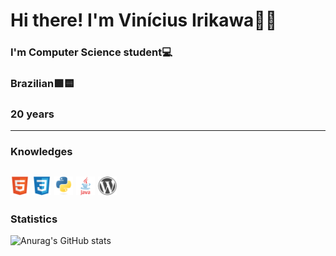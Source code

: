 # Hi there! I'm Vinícius Irikawa👋👀
### I'm Computer Science student💻
### Brazilian🟩🟨
### 20 years
---
### Knowledges
<img style="max-width: 100%;" width="30px" height="30px" alt="HTML 5" src="https://raw.githubusercontent.com/devicons/devicon/master/icons/html5/html5-original.svg"></img>
<img style="max-width: 100%;" width="30px" height="30px" alt="CSS 3" src="https://raw.githubusercontent.com/devicons/devicon/master/icons/css3/css3-original.svg"></img>
<img style="max-width: 100%;" width="30px" height="30px" alt="Python" src="https://raw.githubusercontent.com/devicons/devicon/master/icons/python/python-original.svg"></img>
<img style="max-width: 100%;" width="30px" height="30px" alt="Java" src="https://raw.githubusercontent.com/devicons/devicon/master/icons/java/java-original-wordmark.svg"></img>
<img style="max-width: 100%;" width="30px" height="30px" alt="Wordpress" src="https://raw.githubusercontent.com/devicons/devicon/master/icons/wordpress/wordpress-plain.svg"></img>
---
### Statistics
![Anurag's GitHub stats](https://github-readme-stats.vercel.app/api?username=viniciusIrikawa&show_icons=true&theme=radical)


<!--
**viniciusIrikawa/viniciusirikawa** is a ✨ _special_ ✨ repository because its `README.md` (this file) appears on your GitHub profile.

Here are some ideas to get you started:

- 🔭 I’m currently working on ...
- 🌱 I’m currently learning ...
- 👯 I’m looking to collaborate on ...
- 🤔 I’m looking for help with ...
- 💬 Ask me about ...
- 📫 How to reach me: ...
- 😄 Pronouns: ...
- ⚡ Fun fact: ...
-->

